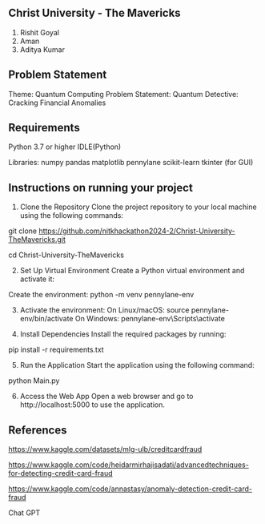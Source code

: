 ## Christ University - The Mavericks
1) Rishit Goyal 
2) Aman
3) Aditya Kumar 

## Problem Statement
Theme: Quantum Computing
Problem Statement: Quantum Detective: Cracking Financial Anomalies

## Requirements
Python 3.7 or higher
IDLE(Python)

Libraries:
numpy
pandas
matplotlib
pennylane
scikit-learn
tkinter (for GUI)

## Instructions on running your project
1) Clone the Repository
Clone the project repository to your local machine using the following commands:

git clone https://github.com/nitkhackathon2024-2/Christ-University-TheMavericks.git

cd Christ-University-TheMavericks

2) Set Up Virtual Environment
Create a Python virtual environment and activate it:

Create the environment:
python -m venv pennylane-env

3) Activate the environment:
On Linux/macOS:
source pennylane-env/bin/activate
On Windows:
pennylane-env\Scripts\activate

4) Install Dependencies
Install the required packages by running:

pip install -r requirements.txt

5) Run the Application
Start the application using the following command:

python Main.py

6) Access the Web App
Open a web browser and go to http://localhost:5000 to use the application.

## References
https://www.kaggle.com/datasets/mlg-ulb/creditcardfraud

https://www.kaggle.com/code/heidarmirhajisadati/advancedtechniques-for-detecting-credit-card-fraud

https://www.kaggle.com/code/annastasy/anomaly-detection-credit-card-fraud

Chat GPT
